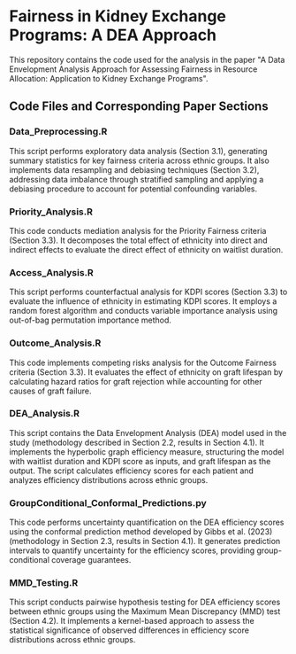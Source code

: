 # Fairness in Kidney Exchange Programs: A DEA Approach

This repository contains the code used for the analysis in the paper "A Data Envelopment Analysis Approach for Assessing Fairness in Resource Allocation: Application to Kidney Exchange Programs".

## Code Files and Corresponding Paper Sections

### Data_Preprocessing.R
This script performs exploratory data analysis (Section 3.1), generating summary statistics for key fairness criteria across ethnic groups. It also implements data resampling and debiasing techniques (Section 3.2), addressing data imbalance through stratified sampling and applying a debiasing procedure to account for potential confounding variables.

### Priority_Analysis.R
This code conducts mediation analysis for the Priority Fairness criteria (Section 3.3). It decomposes the total effect of ethnicity into direct and indirect effects to evaluate the direct effect of ethnicity on waitlist duration.

### Access_Analysis.R
This script performs counterfactual analysis for KDPI scores (Section 3.3) to evaluate the influence of ethnicity in estimating KDPI scores. It employs a random forest algorithm and conducts variable importance analysis using out-of-bag permutation importance method.

### Outcome_Analysis.R
This code implements competing risks analysis for the Outcome Fairness criteria (Section 3.3). It evaluates the effect of ethnicity on graft lifespan by calculating hazard ratios for graft rejection while accounting for other causes of graft failure.

### DEA_Analysis.R
This script contains the Data Envelopment Analysis (DEA) model used in the study (methodology described in Section 2.2, results in Section 4.1). It implements the hyperbolic graph efficiency measure, structuring the model with waitlist duration and KDPI score as inputs, and graft lifespan as the output. The script calculates efficiency scores for each patient and analyzes efficiency distributions across ethnic groups.

### GroupConditional_Conformal_Predictions.py
This code performs uncertainty quantification on the DEA efficiency scores using the conformal prediction method developed by Gibbs et al. (2023) (methodology in Section 2.3, results in Section 4.1). It generates prediction intervals to quantify uncertainty for the efficiency scores, providing group-conditional coverage guarantees.

### MMD_Testing.R
This script conducts pairwise hypothesis testing for DEA efficiency scores between ethnic groups using the Maximum Mean Discrepancy (MMD) test (Section 4.2). It implements a kernel-based approach to assess the statistical significance of observed differences in efficiency score distributions across ethnic groups.
